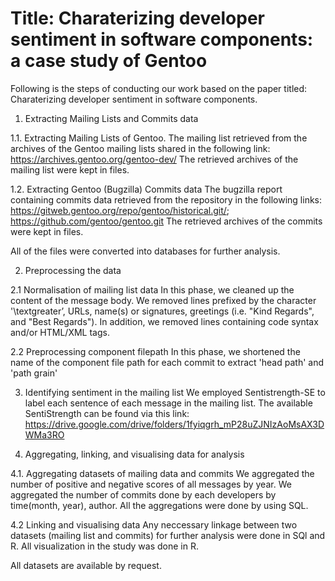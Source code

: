 # Title: Charaterizing developer sentiment in software components: a case study of Gentoo

Following is the steps of conducting our work based on the paper titled: Charaterizing developer sentiment in software components.

1. Extracting Mailing Lists and Commits data
   
1.1. Extracting Mailing Lists of Gentoo.
The mailing list retrieved from the archives of the Gentoo mailing lists shared in the following link: https://archives.gentoo.org/gentoo-dev/
The retrieved archives of the mailing list were kept in files.

1.2. Extracting Gentoo (Bugzilla) Commits data
The bugzilla report containing commits data retrieved from the repository in the following links: https://gitweb.gentoo.org/repo/gentoo/historical.git/; https://github.com/gentoo/gentoo.git
The retrieved archives of the commits were kept in files.

All of the files were converted into databases for further analysis.

2. Preprocessing the data

2.1 Normalisation of mailing list data
In this phase, we cleaned up the content of the message body. We removed lines prefixed by the character '\textgreater’, URLs, name(s) or signatures, greetings (i.e. "Kind Regards", and "Best Regards"). In addition, we removed lines containing code syntax and/or HTML/XML tags. 
 
2.2 Preprocessing component filepath
In this phase, we shortened the name of the component file path for each commit to extract 'head path' and 'path grain'

3. Identifying sentiment in the mailing list
We employed Sentistrength-SE to label each sentence of each message in the mailing list. The available SentiStrength can be found via this link: https://drive.google.com/drive/folders/1fyiqgrh_mP28uZJNIzAoMsAX3DWMa3RO

4. Aggregating, linking, and visualising data for analysis
   
4.1. Aggregating datasets of mailing data and commits
   We aggregated the number of positive and negative scores of all messages by year.
   We aggregated the number of commits done by each developers by time(month, year), author.
   All the aggregations were done by using SQL.

4.2 Linking and visualising data
Any neccessary linkage between two datasets (mailing list and commits) for further analysis were done in SQl and R.
All visualization in the study was done in R.

All datasets are available by request.




